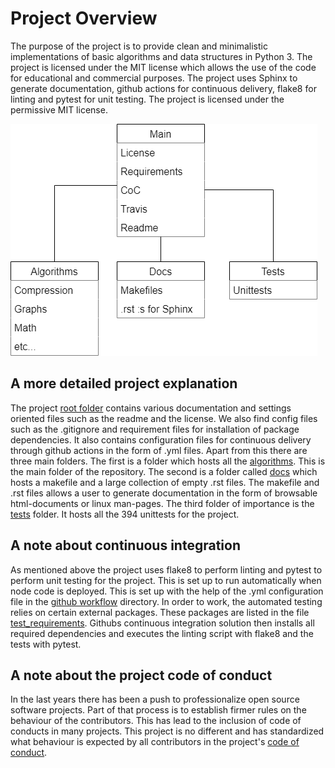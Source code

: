 # Project Overview
The purpose of the project is to provide clean and minimalistic implementations of basic algorithms and data structures in Python 3. The project is licensed under the MIT license which allows the use of the code for educational and commercial purposes. The project uses Sphinx to generate documentation, github actions for continuous delivery, flake8 for linting and pytest for unit testing. The project is licensed under the permissive MIT license.

![Alt text](./overview.png "A brief project overview")

## A more detailed project explanation
The project [root folder](./) contains various documentation and settings oriented files such as the readme and the license. We also find config files such as the .gitignore and requirement files for installation of package dependencies. It also contains configuration files for continuous delivery through github actions in the form of .yml files. Apart from this there are three main folders. The first is a folder which hosts all the [algorithms](./algorithms/). This is the main folder of the repository. The second is a folder called [docs](./docs/) which hosts a makefile and a large collection of empty .rst files. The makefile and .rst files allows a user to generate documentation in the form of browsable html-documents or linux man-pages. The third folder of importance is the [tests](./tests/) folder. It hosts all the 394 unittests for the project.

## A note about continuous integration
As mentioned above the project uses flake8 to perform linting and pytest to perform unit testing for the project. This is set up to run automatically when node code is deployed. This is set up with the help of the .yml configuration file in the [github workflow](./github/workflows/) directory. In order to work, the automated testing relies on certain external packages. These packages are listed in the file [test_requirements](./test_requirements.txt). Githubs continuous integration solution then installs all required dependencies and executes the linting script with flake8 and the tests with pytest.

## A note about the project code of conduct
In the last years there has been a push to professionalize open source software projects. Part of that process is to establish firmer rules on the behaviour of the contributors. This has lead to the inclusion of code of conducts in many projects. This project is no different and has standardized what behaviour is expected by all contributors in the project's [code of conduct](./CODE_OF_CONDUCT.md).